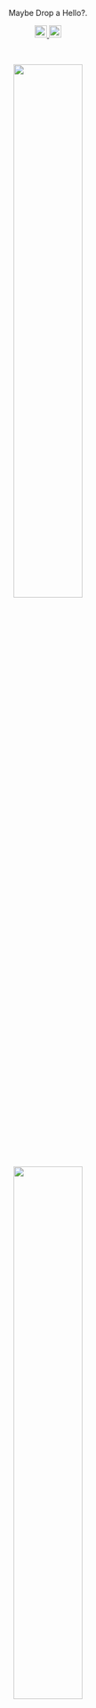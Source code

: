 <p align="center">Maybe Drop a Hello?.</p>
<p>
<div align="center">
  <a href="https://www.linkedin.com/in/sudip-shrestha-454876240/" rel="nofollow">
  		<img alt="LinkedIn" width="22px" src="https://image.similarpng.com/very-thumbnail/2020/07/Linkedin-logo-transparent-PNG.png" style="max-width: 100%;">
	</a>
	<a href="https://discord.com/channels/fr1day" rel="nofollow">
	 	<img alt=" Discord" width="22px" src="https://raw.githubusercontent.com/peterthehan/peterthehan/master/assets/discord.svg" style="max-width: 100%;">
	</a>
</div>
</p>

<br/>
<p align="center">
  <a href="https://www.linkedin.com/in/Friday111/">
    <img width="49.5%" src="https://github-readme-stats.vercel.app/api?username=Fr1day111&show_icons=true&include_all_commits=true&theme=radical&hide_border=true">	  
  </a>
</p>
<br>

<p align="center">
  <a href="https://www.linkedin.com/in/Friday111/">
    <img width="49.5%" src="https://github-readme-stats.vercel.app/api/top-langs/?username=Fr1day111&theme=radical&bg_color=282828&hide_border=true&include_all_commits=true&count_private=true&layout=compact">
  </a>
</p>
